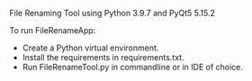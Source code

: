 File Renaming Tool using Python 3.9.7 and PyQt5 5.15.2 


To run FileRenameApp:

- Create a Python virtual environment.
- Install the requirements in requirements.txt.
- Run FileRenameTool.py in commandline or in IDE of choice. 

